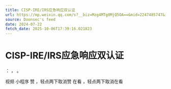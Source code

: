 ```yaml
---
title: CISP-IRE/IRS应急响应双认证
url: https://mp.weixin.qq.com/s?__biz=Mzg4MTg0MjQ5OA==&mid=2247485747&idx=2&sn=e878bf1f1ce1786d8dab5321b55c6f13
source: Doonsec's feed
date: 2024-07-22
fetch_date: 2025-10-06T17:39:16.021823
---
```


# CISP-IRE/IRS应急响应双认证

：
，
。

视频
小程序
赞
，轻点两下取消赞
在看
，轻点两下取消在看